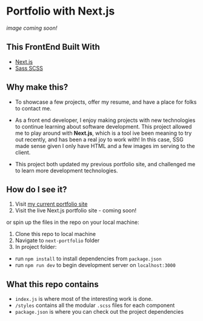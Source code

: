 # Portfolio with Next.js

*image coming soon!*

## This FrontEnd Built With
- [Next.js](https://nextjs.org/)
- [Sass SCSS](https://sass-lang.com/)


## Why make this?
- To showcase a few projects, offer my resume, and have a place for folks to contact me.  

- As a front end developer, I enjoy making projects with new technologies to continue learning about software development.  This project allowed me to play around with **Next.js**, which is a tool ive been meaning to try out recently, and has been a real joy to work with!  In this case, SSG made sense given I only have HTML and a few images im serving to the client.  

- This project both updated my previous portfolio site, and challenged me to learn more development technologies.

## How do I see it?

1. Visit [my current portfolio site](http://wdowney-schell.com)
2. Visit the live Next.js portfolio site - coming soon!

or spin up the files in the repo on your local machine:

1. Clone this repo to local machine
2. Navigate to `next-portfolio` folder
4. In project folder:
- run `npm install` to install dependencies from `package.json`
- run `npm run dev` to begin development server on `localhost:3000`


## What this repo contains

- `index.js` is where most of the interesting work is done.
- `/styles` contains all the modular `.scss` files for each component
- `package.json` is where you can check out the project dependencies
